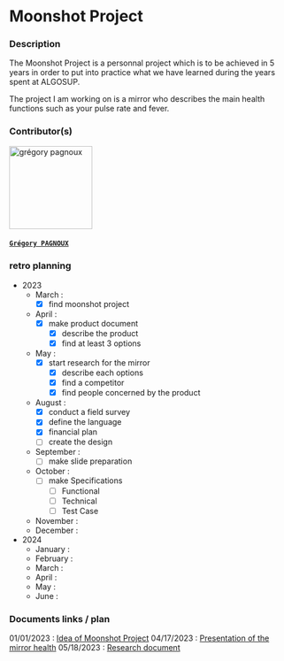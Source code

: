 # Moonshot Project

### Description

The Moonshot Project is a personnal project which is to be achieved in 5 years in order to put into practice what we have learned during the years spent at ALGOSUP.

The project I am working on is a mirror who describes the main health functions such as your pulse rate and fever.

### Contributor(s)

<img alt="grégory pagnoux" src="https://avatars.githubusercontent.com/u/114397869?s=400&v=4" width="150">

#### [**`Grégory PAGNOUX`**](https://github.com/Gregory-Pagnoux)

### retro planning

- 2023
  - March :
    - [x] find moonshot project
  - April :
    - [x] make product document
      - [x] describe the product
      - [x] find at least 3 options
  - May :
    - [x] start research for the mirror
      - [x] describe each options
      - [x] find a competitor
      - [x] find people concerned by the product
  - August :
    - [x] conduct a field survey
    - [x] define the language
    - [x] financial plan
    - [ ] create the design
  - September :
    - [ ] make slide preparation
  - October :
    - [ ] make Specifications
      - [ ] Functional
      - [ ] Technical
      - [ ] Test Case
  - November :
  - December :
- 2024
  - January :
  - February :
  - March :
  - April :
  - May :
  - June :

### Documents links / plan

01/01/2023 : [Idea of Moonshot Project](moonshot_project.md)
04/17/2023 : [Presentation of the mirror health](mirror-health_product.md)
05/18/2023 : [Research document](mirror-health_research.md)

